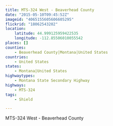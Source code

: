```yaml
---
title: MTS-324 West - Beaverhead County
date: "2015-05-10T09:45:52Z"
imageid: "4065155605606605295"
flickrid: "18062543202"
location:
    latitude: 44.999125959422535
    longitude: -112.85506010055542
places: []
counties:
    - Beaverhead County|Montana|United States
countries:
    - United States
states:
    - Montana|United States
highwaytypes:
    - Montana State Secondary Highway
highways:
    - MTS-324
tags:
    - Shield

---
```

MTS-324 West - Beaverhead County
